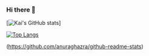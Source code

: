 ### Hi there 👋

<!--
**kai98/kai98** is a ✨ _special_ ✨ repository because its `README.md` (this file) appears on your GitHub profile.



Here are some ideas to get you started:

- 🔭 I’m currently working on ...
- 🌱 I’m currently learning ...
- 👯 I’m looking to collaborate on ...
- 🤔 I’m looking for help with ...
- 💬 Ask me about ...
- 📫 How to reach me: ...
- 😄 Pronouns: ...
- ⚡ Fun fact: ...
-->

[![Kai's GitHub stats](https://github-readme-stats.vercel.app/api?username=kai98&count_private=true&show_icons=true)]

[![Top Langs](https://github-readme-stats.vercel.app/api/top-langs/?username=kai98&langs_count=6)](https://github.com/anuraghazra/github-readme-stats)


(https://github.com/anuraghazra/github-readme-stats)
